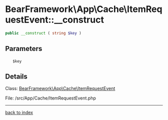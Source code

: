 # BearFramework\App\Cache\ItemRequestEvent::__construct

```php
public __construct ( string $key )
```

## Parameters

&nbsp;&nbsp;&nbsp;&nbsp;&nbsp;&nbsp;`$key`

## Details

Class: [BearFramework\App\Cache\ItemRequestEvent](bearframework.app.cache.itemrequestevent.class.md)

File: /src/App/Cache/ItemRequestEvent.php

---

[back to index](index.md)

